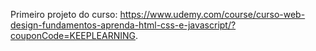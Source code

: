 Primeiro projeto do curso: https://www.udemy.com/course/curso-web-design-fundamentos-aprenda-html-css-e-javascript/?couponCode=KEEPLEARNING.
